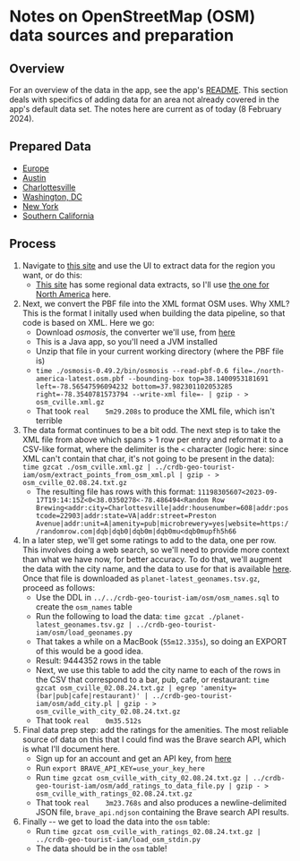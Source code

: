# Notes on OpenStreetMap (OSM) data sources and preparation

## Overview

For an overview of the data in the app, see the app's [README](../README.md).  This section
deals with specifics of adding data for an area not already covered in the app's default
data set.  The notes here are current as of today (8 February 2024).

## Prepared Data

* [Europe](https://storage.googleapis.com/crl-goddard-gis/osm_eu_2022.09.01.txt.gz)
* [Austin](https://storage.googleapis.com/crl-goddard-gis/osm_austin_with_ratings_20240126.txt.gz)
* [Charlottesville](https://storage.googleapis.com/crl-goddard-gis/osm_cville_with_ratings_20240208.txt.gz)
* [Washington, DC](https://storage.googleapis.com/crl-goddard-gis/osm_dc_with_ratings_20240208.txt.gz)
* [New York](https://storage.googleapis.com/crl-goddard-gis/osm_new_york_with_ratings_20240208.txt.gz)
* [Southern California](https://storage.googleapis.com/crl-goddard-gis/osm_so_cal_with_ratings_2024.02.09.txt.gz)

## Process

1. Navigate to [this site](https://app.protomaps.com/) and use the UI to extract data
   for the region you want, or do this:
   - [This site](https://download.geofabrik.de/) has some regional data extracts, so I'll use
     [the one for North America](https://download.geofabrik.de/north-america-latest.osm.pbf) here.
1. Next, we convert the PBF file into the XML format OSM uses.  Why XML?  This is the format
I initally used when building the data pipeline, so that code is based on XML.  Here we go:
   - Download _osmosis_, the converter we'll use, from [here](https://github.com/openstreetmap/osmosis/releases)
   - This is a Java app, so you'll need a JVM installed
   - Unzip that file in your current working directory (where the PBF file is)
   - ```time ./osmosis-0.49.2/bin/osmosis --read-pbf-0.6 file=./north-america-latest.osm.pbf --bounding-box top=38.1400953181691 left=-78.56547596094232 bottom=37.982301102053285 right=-78.3540781573794 --write-xml file=- | gzip - > osm_cville.xml.gz```
   - That took `real	5m29.208s` to produce the XML file, which isn't terrible
1. The data format continues to be a bit odd. The next step is to take the XML file from above
   which spans > 1 row per entry and reformat it to a CSV-like format, where the delimiter is
   the `<` character (logic here: since XML can't contain that char, it's not going to be present
   in the data):
   ```time gzcat ./osm_cville.xml.gz | ../crdb-geo-tourist-iam/osm/extract_points_from_osm_xml.pl | gzip - > osm_cville_02.08.24.txt.gz```
   - The resulting file has rows with this format: ```11198305607<2023-09-17T19:14:15Z<0<38.0350278<-78.486494<Random Row Brewing<addr:city=Charlottesville|addr:housenumber=608|addr:postcode=22903|addr:state=VA|addr:street=Preston Avenue|addr:unit=A|amenity=pub|microbrewery=yes|website=https://randomrow.com|dqb|dqb0|dqb0m|dqb0mu<dqb0mupfh5h66```
1. In a later step, we'll get some ratings to add to the data, one per row.  This involves doing a web
search, so we'll need to provide more context than what we have now, for better accuracy.  To do that,
we'll augment the data with the city name, and the data to use for that is available
[here](https://osmnames.org/download/).  Once that file is downloaded as `planet-latest_geonames.tsv.gz`,
proceed as follows:
   - Use the DDL in `../../crdb-geo-tourist-iam/osm/osm_names.sql` to create the `osm_names` table
   - Run the following to load the data: ```time gzcat ./planet-latest_geonames.tsv.gz | ../crdb-geo-tourist-iam/osm/load_geonames.py```
   - That takes a while on a MacBook (`55m12.335s`), so doing an EXPORT of this would be a good idea.
   - Result: 9444352 rows in the table
   - Next, we use this table to add the city name to each of the rows in the CSV that correspond to a bar, pub, cafe, or restaurant: ```time gzcat osm_cville_02.08.24.txt.gz | egrep 'amenity=(bar|pub|cafe|restaurant)' | ../crdb-geo-tourist-iam/osm/add_city.pl | gzip - > osm_cville_with_city_02.08.24.txt.gz```
   - That took `real	0m35.512s`
1. Final data prep step: add the ratings for the amenities.  The most reliable source of data on this
that I could find was the Brave search API, which is what I'll document here.
   - Sign up for an account and get an API key, from [here](https://brave.com/search/api/)
   - Run `export BRAVE_API_KEY=use_your_key_here`
   - Run ```time gzcat osm_cville_with_city_02.08.24.txt.gz | ../crdb-geo-tourist-iam/osm/add_ratings_to_data_file.py | gzip - > osm_cville_with_ratings_02.08.24.txt.gz```
   - That took `real	3m23.768s` and also produces a newline-delimited JSON file, `brave_api.ndjson`
   containing the Brave search API results.
1. Finally -- we get to load the data into the `osm` table:
   - Run ```time gzcat osm_cville_with_ratings_02.08.24.txt.gz | ../crdb-geo-tourist-iam/load_osm_stdin.py```
   - The data should be in the `osm` table!


